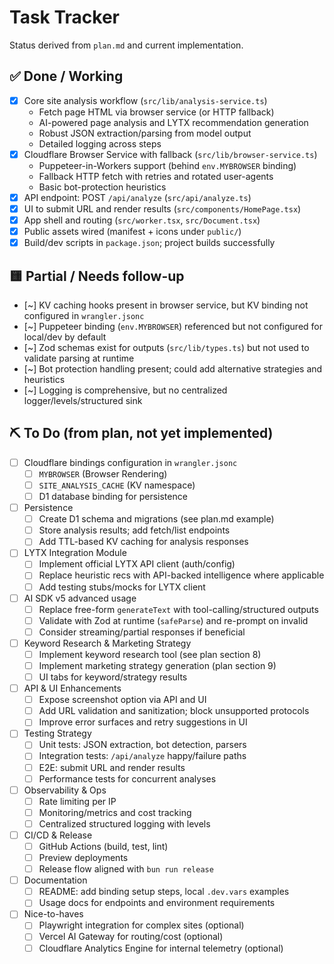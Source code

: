 # Task Tracker

Status derived from `plan.md` and current implementation.

## ✅ Done / Working

- [x] Core site analysis workflow (`src/lib/analysis-service.ts`)
  - Fetch page HTML via browser service (or HTTP fallback)
  - AI-powered page analysis and LYTX recommendation generation
  - Robust JSON extraction/parsing from model output
  - Detailed logging across steps
- [x] Cloudflare Browser Service with fallback (`src/lib/browser-service.ts`)
  - Puppeteer-in-Workers support (behind `env.MYBROWSER` binding)
  - Fallback HTTP fetch with retries and rotated user-agents
  - Basic bot-protection heuristics
- [x] API endpoint: POST `/api/analyze` (`src/api/analyze.ts`)
- [x] UI to submit URL and render results (`src/components/HomePage.tsx`)
- [x] App shell and routing (`src/worker.tsx`, `src/Document.tsx`)
- [x] Public assets wired (manifest + icons under `public/`)
- [x] Build/dev scripts in `package.json`; project builds successfully

## 🟨 Partial / Needs follow-up

- [~] KV caching hooks present in browser service, but KV binding not configured in `wrangler.jsonc`
- [~] Puppeteer binding (`env.MYBROWSER`) referenced but not configured for local/dev by default
- [~] Zod schemas exist for outputs (`src/lib/types.ts`) but not used to validate parsing at runtime
- [~] Bot protection handling present; could add alternative strategies and heuristics
- [~] Logging is comprehensive, but no centralized logger/levels/structured sink

## ⛏️ To Do (from plan, not yet implemented)

- [ ] Cloudflare bindings configuration in `wrangler.jsonc`
  - [ ] `MYBROWSER` (Browser Rendering)
  - [ ] `SITE_ANALYSIS_CACHE` (KV namespace)
  - [ ] D1 database binding for persistence
- [ ] Persistence
  - [ ] Create D1 schema and migrations (see plan.md example)
  - [ ] Store analysis results; add fetch/list endpoints
  - [ ] Add TTL-based KV caching for analysis responses
- [ ] LYTX Integration Module
  - [ ] Implement official LYTX API client (auth/config)
  - [ ] Replace heuristic recs with API-backed intelligence where applicable
  - [ ] Add testing stubs/mocks for LYTX client
- [ ] AI SDK v5 advanced usage
  - [ ] Replace free-form `generateText` with tool-calling/structured outputs
  - [ ] Validate with Zod at runtime (`safeParse`) and re-prompt on invalid
  - [ ] Consider streaming/partial responses if beneficial
- [ ] Keyword Research & Marketing Strategy
  - [ ] Implement keyword research tool (see plan section 8)
  - [ ] Implement marketing strategy generation (plan section 9)
  - [ ] UI tabs for keyword/strategy results
- [ ] API & UI Enhancements
  - [ ] Expose screenshot option via API and UI
  - [ ] Add URL validation and sanitization; block unsupported protocols
  - [ ] Improve error surfaces and retry suggestions in UI
- [ ] Testing Strategy
  - [ ] Unit tests: JSON extraction, bot detection, parsers
  - [ ] Integration tests: `/api/analyze` happy/failure paths
  - [ ] E2E: submit URL and render results
  - [ ] Performance tests for concurrent analyses
- [ ] Observability & Ops
  - [ ] Rate limiting per IP
  - [ ] Monitoring/metrics and cost tracking
  - [ ] Centralized structured logging with levels
- [ ] CI/CD & Release
  - [ ] GitHub Actions (build, test, lint)
  - [ ] Preview deployments
  - [ ] Release flow aligned with `bun run release`
- [ ] Documentation
  - [ ] README: add binding setup steps, local `.dev.vars` examples
  - [ ] Usage docs for endpoints and environment requirements
- [ ] Nice-to-haves
  - [ ] Playwright integration for complex sites (optional)
  - [ ] Vercel AI Gateway for routing/cost (optional)
  - [ ] Cloudflare Analytics Engine for internal telemetry (optional)
